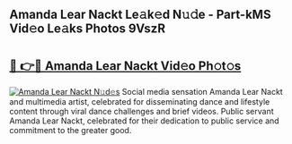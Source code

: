 ## Amanda Lear Nackt Le𝚊k𝚎d N𝚞𝚍e - Part-kMS Vid𝚎o Le𝚊ks Photos 9VszR

# <h2><a href="http://fbaed5g.evod.top/?m=Amanda+Lear+Nackt">🔗 👉🔴 Amanda Lear Nackt Vid𝚎o Ph𝚘t𝚘s</a></h2>

[![Amanda Lear Nackt N𝚞d𝚎s](https://i.imgur.com/8V9OHl7.gif)](http://fbaed5g.evod.top/?m=Amanda+Lear+Nackt)
Social media sensation Amanda Lear Nackt and multimedia artist, celebrated for disseminating dance and lifestyle content through viral dance challenges and brief videos. Public servant Amanda Lear Nackt, celebrated for their dedication to public service and commitment to the greater good. 
